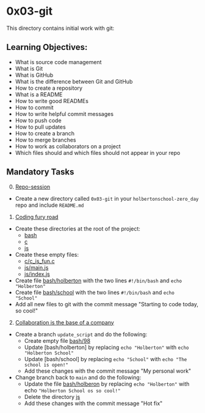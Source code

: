 # 0x03-git
This directory contains initial work with git:

## Learning Objectives:
* What is source code management
* What is Git
* What is GitHub
* What is the difference between Git and GitHub
* How to create a repository
* What is a README
* How to write good READMEs
* How to commit
* How to write helpful commit messages
* How to push code
* How to pull updates
* How to create a branch
* How to merge branches
* How to work as collaborators on a project
* Which files should and which files should not appear in your repo

## Mandatory Tasks
0. [Repo-session](/0x03-git)
* Create a new directory called `0x03-git` in your `holbertonschool-zero_day` repo and include `README.md`
1. [Coding fury road](/0x03-git)
* Create these directories at the root of the project:
  * [bash](/0x03-git/bash)
  * [c](/0x03-git/c)
  * [js](/0x03-git/js)
* Create these empty files:
  * [c/c_is_fun.c](/0x03-git/c/c_is_fun.c)
  * [js/main.js](/0x03-git/js/main.js)
  * [js/index.js](/0x03-git/js/index.js)
* Create file [bash/holberton](/0x03-git/bash/holberton) with the two lines `#!/bin/bash` and `echo "Holberton"`
* Create file [bash/school](/0x03-git/bash/school) with the two lines `#!/bin/bash` and `echo "School"`
* Add all new files to git with the commit message "Starting to code today, so cool!"
2. [Collaboration is the base of a company](/0x03-git)
* Create a branch `update_script` and do the following:
  * Create empty file [bash/98](/0x03-git/bash/98)
  * Update [bash/holberton] by replacing `echo "Holberton"` with `echo "Holberton School"`
  * Update [bash/school] by replacing `echo "School"` with `echo "The school is open!"`
  * Add these changes with the commit message "My personal work"
* Change branch back to `main` and do the following:
  * Update the file [bash/holberon](0x03-git/bash/holberton) by replacing `echo "Holberton"` with echo `"Holberton School os so cool!"`
  * Delete the directory [js](/0x03-git/js)
  * Add these changes with the commit message "Hot fix"
